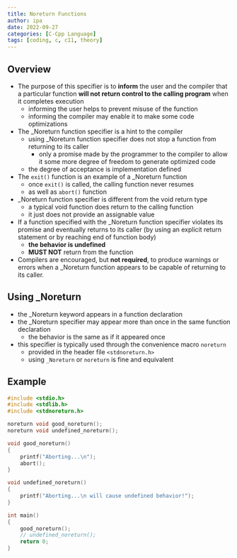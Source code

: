 ```yaml
---
title: Noreturn Functions
author: ipa
date: 2022-09-27
categories: [C-Cpp Language]
tags: [coding, c, c11, theory]
---
```


## Overview

- The purpose of this specifier is to **inform** the user and the compiler that a particular function **will not return control to the calling program** when it completes execution
  - informing the user helps to prevent misuse of the function
  - informing the compiler may enable it to make some code optimizations
- The _Noreturn function specifier is a hint to the compiler
  - using _Noreturn function specifier does not stop a function from returning to its caller
    - only a promise made by the programmer to the compiler to allow it some more degree of freedom to generate optimized code
  - the degree of acceptance is implementation defined
- The `exit()` function is an example of a _Noreturn function
  - once `exit()` is called, the calling function never resumes
  - as well as `abort()` function
- _Noreturn function specifier is different from the void return type
  - a typical void function does return to the calling function
  - it just does not provide an assignable value
- If a function specified with the _Noreturn function specifier violates its promise and eventually returns to its caller (by using an explicit return statement or by reaching end of function body)
  - **the behavior is undefined**
  - **MUST NOT** return from the function
- Compilers are encouraged, but **not required**, to produce warnings or errors when a _Noreturn function appears to be capable of returning to its caller.

## Using _Noreturn

- the _Noreturn keyword appears in a function declaration
- the _Noreturn specifier may appear more than once in the same function declaration
  - the behavior is the same as if it appeared once
- this specifier is typically used through the convenience macro `noreturn`
  - provided in the header file `<stdnoreturn.h>`
  - using `_Noreturn` or `noreturn` is fine and equivalent

## Example

```c
#include <stdio.h>
#include <stdlib.h>
#include <stdnoreturn.h>

noreturn void good_noreturn();
noreturn void undefined_noreturn();

void good_noreturn()
{
    printf("Aborting...\n");
    abort();
}

void undefined_noreturn()
{
    printf("Aborting...\n will cause undefined behavior!");
}

int main()
{
    good_noreturn();
    // undefined_noreturn();
    return 0;
}
```

